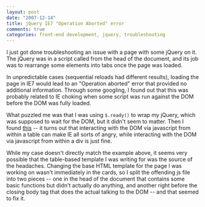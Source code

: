 ```yaml
---
layout: post
date: "2007-12-14"
title: jQuery IE7 "Operation Aborted" error
comments: true
categories: front-end development, jquery, troubleshooting
---
```


I just got done troubleshooting an issue with a page with some jQuery on it. The jQuery was in a script called from the head of the document, and its job was to rearrange some elements into tabs once the page was loaded.

In unpredictable cases (sequential reloads had different results), loading the page in IE7 would lead to an "Operation aborted" error that provided no additional information. Through some googling, I found out that this was probably related to IE choking when some script was run against the DOM before the DOM was fully loaded.

What puzzled me was that I was using <code>$.ready()</code> to wrap my jQuery, which was supposed to wait for the DOM, but it didn't seem to matter. Then I found <a href="http://channel9.msdn.com/ShowPost.aspx?PostID=215410#215410">this</a> -- it turns out that interacting with the DOM via javascript from within a table can make IE all sorts of angry, while interacting with the DOM via javascript from within a div is just fine.

While my case doesn't directly match the example above, it seems very possible that the table-based template I was writing for was the source of the headaches. Changing the base HTML template for the page I was working on wasn't immediately in the cards, so I split the offending js file into two pieces -- one in the head of the document that contains some basic functions but didn't actually do anything, and another right before the closing body tag that does the actual talking to the DOM -- and that seemed to fix it.
